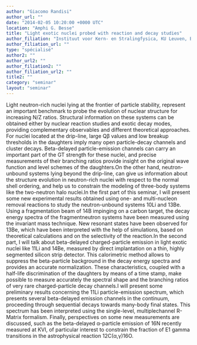 ```yaml
---
author: "Giacomo Randisi"
author_url: ""
date: "2014-02-05 10:20:00 +0000 UTC"
location: "Amphi G. Besse"
title: "Light exotic nuclei probed with reaction and decay studies"
author_filiation: "Instituut voor Kern- en Stralingfysica, KU Leuven, Belgium"
author_filiation_url: ""
type: "spécialisé"
author2: ""
author_url2: ""
author_filiation2: ""
author_filiation_url2: ""
title2: ""
category: "seminar" 
layout: "seminar"
---
```

Light neutron-rich nuclei lying at the frontier of particle stability, represent an important benchmark to probe the evolution of nuclear structure for increasing N/Z ratios. Structural information on these systems can be obtained either by nuclear reaction studies and exotic decay modes, providing complementary observables and different theoretical approaches. For nuclei located at the drip-line, large Qβ values and low breakup thresholds in the daughters imply many open particle-decay channels and cluster decays. Beta-delayed particle-emission channels can carry an important part of the GT strength for these nuclei, and precise measurements of their branching ratios provide insight on the original wave function and level schemes of the daughters.On the other hand, neutron-unbound systems lying beyond the drip-line, can give us information about the structure evolution in neutron-rich nuclei with respect to the normal shell ordering, and help us to constrain the modeling of three-body systems like the two-neutron halo nuclei.In the first part of this seminar, I will present some new experimental results obtained using one- and multi-nucleon removal reactions to study the neutron-unbound systems 10Li and 13Be. Using a fragmentation beam of 14B impinging on a carbon target, the decay energy spectra of the fragmentneutron systems have been measured using the invariant mass technique. New resonant states have been observed for 13Be, which have been interpreted with the help of simulations, based on theoretical calculations and on the selectivity of the reaction.In the second part, I will talk about beta-delayed charged-particle emission in light exotic nuclei like 11Li and 14Be, measured by direct implantation on a thin, highly segmented silicon strip detector. This calorimetric method allows to suppress the beta-particle background in the decay energy spectra and provides an accurate normalization. These characteristics, coupled with a half-life discrimination of the daughters by means of a time stamp, make possible to measure accurately the spectral shape and the branching ratios of very rare charged-particle decay channels.I will present some preliminary results concerning the 11Li particle-emission spectrum, which presents several beta-delayed emission channels in the continuum, proceeding through sequential decays towards many-body final states. This spectrum has been interpreted using the single-level, multiplechannel R-Matrix formalism. Finally, perspectives on some new measurements are discussed, such as the beta-delayed α-particle emission of 16N recently measured at KVI, of particular interest to constrain the fraction of E1 gamma transitions in the astrophysical reaction 12C(α,γ)16O.
